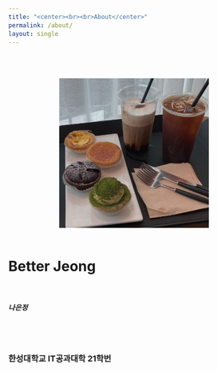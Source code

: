```yaml
---
title: "<center><br><br>About</center>"
permalink: /about/
layout: single
---
```


<p align="center">
<br><br><br>
<img src="/assets/images/about/210510_cafe.jpg" width="300" height="300">
<br><br>
</p>

<p align="center">
    <h1>
        Better Jeong
        </h1>
    <br>
    <h5>
        나은정
    </h5>
    <br><br>
    <h3>
        한성대학교 IT공과대학 21학번
    </h3>